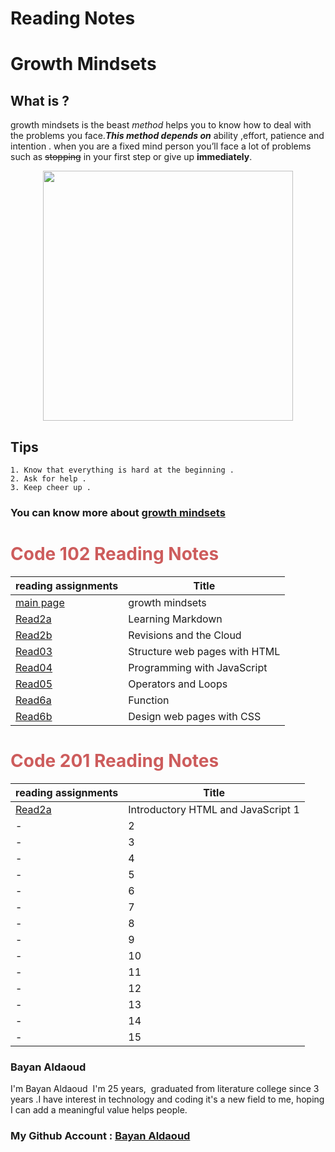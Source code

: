 # Reading Notes 

# Growth Mindsets 
## What is ?
 
growth mindsets is the beast *method* helps you to know how to deal with the problems you face.***This method depends on*** ability ,effort, patience and intention . when you are a fixed mind person you’ll face a lot of problems such as ~~stopping~~ in your first step  or give up **immediately**.

<p align="center">
<img src="https://adigaskell.org/wp-content/uploads/2018/06/growth-mindset.jpg" width="400" >
</p>



## Tips
 
```
1. Know that everything is hard at the beginning .
2. Ask for help .
3. Keep cheer up .
```

### You can know more about [growth mindsets](https://www.atlassian.com/blog/inside-atlassian/growth-mindset) 


#  <span style ="color:indianred"> **Code 102 Reading Notes** </span>

| reading assignments                                            | Title                                         |
| -------------------------------------------------------------- | --------------------------------------------- |
| [main page](https://bayanaldaoud.github.io/Reading-notes/)     |   growth mindsets                             |
| [Read2a](https://bayanaldaoud.github.io/Reading-notes/read2a)  |   Learning Markdown                           |
| [Read2b](https://bayanaldaoud.github.io/Reading-notes/read2b)  |   Revisions and the Cloud                     |
| [Read03](https://bayanaldaoud.github.io/Reading-notes/read03)  |   Structure web pages with HTML               |
| [Read04](https://bayanaldaoud.github.io/Reading-notes/read04)  |   Programming with JavaScript                 |
| [Read05](https://bayanaldaoud.github.io/Reading-notes/read05)  |    Operators and Loops                        |
| [Read6a](https://bayanaldaoud.github.io/Reading-notes/read6a)  |    Function                                   |
| [Read6b](https://bayanaldaoud.github.io/Reading-notes/read6b)  |    Design web pages with CSS                  |

#    <span style ="color:indianred"> **Code 201 Reading Notes** </span>

| reading assignments                                                | Title                                         |
| -------------------------------------------------------------------| --------------------------------------------- |
| [Read2a](https://bayanaldaoud.github.io/Reading-notes/class-01.md) |  Introductory HTML and JavaScript    1        |
|                               -                                    |                                      2        |
|                               -                                    |                                      3        |
|                               -                                    |                                      4        |
|                               -                                    |                                      5        |
|                               -                                    |                                      6        |
|                               -                                    |                                      7        |
|                               -                                    |                                      8        |
|                               -                                    |                                      9        |
|                               -                                    |                                     10        |
|                               -                                    |                                     11        |
|                               -                                    |                                     12        |
|                               -                                    |                                     13        |
|                               -                                    |                                     14        |
|                               -                                    |                                     15        |





### **Bayan Aldaoud**
I'm Bayan Aldaoud  I'm 25 years,  graduated from literature college since 3 years .I have interest in technology and coding it's a new field to me, hoping I can add a meaningful value helps people. 
### My Github Account : [Bayan Aldaoud](https://github.com/bayanaldaoud)


